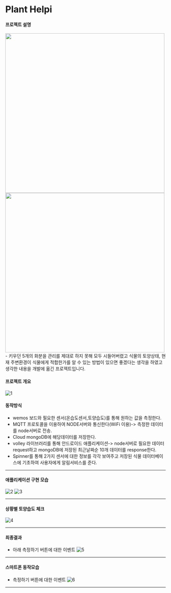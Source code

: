 
# Plant Helpi

#### 프로젝트 설명
<img width="500px" height="500px" src="https://user-images.githubusercontent.com/66250847/99510681-b2831600-29ca-11eb-83d1-447fe5e20b19.jpg"/>
<img width="500px" height="500px" src="https://user-images.githubusercontent.com/66250847/99510963-04c43700-29cb-11eb-8824-8b2783ea7103.jpg"/>
- 키우던 5개의 화분을 관리를 제대로 하지 못해 모두 시들어버렸고 식물의 토양상태, 현재 주변환경이 식물에게 적합한가를 알 수 있는 방법이 있으면 좋겠다는 생각을 하였고 
  생각한 내용을 개발에 옮긴 프로젝트입니다.
  
#### 프로젝트 개요
  ![1](https://user-images.githubusercontent.com/66250847/99511665-e90d6080-29cb-11eb-9140-26386d020bb6.png)
  
#### 동작방식

- wemos 보드와 필요한 센서(온습도센서,토양습도)를 통해 원하는 값을 측정한다.
- MQTT 프로토콜을 이용하여 NODE서버와 통신한다(WiFi 이용)-> 측정한 데이터를 node서버로 전송.
- Cloud mongoDB에 해당데이터를 저장한다.
- volley 라이브러리를 통해 안드로이드 애플리케이션-> node서버로 필요한 데이터 request하고 mongoDB에 저장된 최근날짜순 10개 데이터를 response한다.
- Spinner를 통해 2가지 센서에 대한 정보를 각각 보여주고 저장된 식물 데이터베이스에 기초하여 사용자에게 알림서비스를 준다.

--------------------------------------------------------------------------------------------------------------------------------------------

#### 애플리케이션 구현 모습

 ![2](https://user-images.githubusercontent.com/66250847/99511675-eb6fba80-29cb-11eb-8b41-b27e10fd8862.png)
 ![3](https://user-images.githubusercontent.com/66250847/99511680-ed397e00-29cb-11eb-8d39-2a8ef1a6deb3.png)
 
 -------------------------------------------------------------------------------------------------------------------------------------------
 #### 상황별 토양습도 체크
 ![4](https://user-images.githubusercontent.com/66250847/99511494-a9467900-29cb-11eb-8b0c-e0d8584f9b91.png)
 
 -------------------------------------------------------------------------------------------------------------------------------------------
 
 #### 최종결과
 
 - 아래 측정하기 버튼에 대한 이벤트
 ![5](https://user-images.githubusercontent.com/66250847/99511684-ef034180-29cb-11eb-89bd-caa58baf061f.png)
 
 --------------------------------------------------------------------------------------------------------------------------------------------
 
 #### 스마트폰 동작모습
 - 측정하기 버튼에 대한 이벤트
  ![6](https://user-images.githubusercontent.com/66250847/99511688-f0346e80-29cb-11eb-8c00-6e52ef266c85.png)
  
  ---------------------------------------------------------------------------------------------------------------------------------------------
 
  
  

  
  
  
